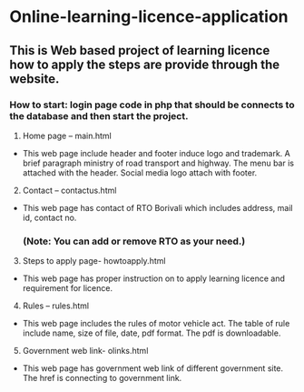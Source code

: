 # Online-learning-licence-application
## This is Web based project of learning licence how to apply the steps are provide through the website.
### How to start: login page code in php that should be connects to the database and then start the project.
1. Home page – main.html
 - This web page include header and footer induce logo and trademark. A brief paragraph ministry of road transport and highway. The menu bar is attached with the header. Social media logo attach with footer.
 2. Contact – contactus.html
  - This web page has contact of RTO Borivali which includes address, mail id, contact no. 
    ### (Note: You can add or remove RTO as your need.)
3. Steps to apply page- howtoapply.html
 - This web page has proper instruction on to apply learning licence and requirement for licence. 
4. Rules – rules.html
 - This web page includes the rules of motor vehicle act. The table of rule include name, size of file, date, pdf format. The pdf is downloadable.
5. Government web link- olinks.html
 - This web page has government web link of different government site. The href is connecting to government link. 

